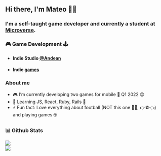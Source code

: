 ## Hi there, I'm Mateo 👋:nerd_face:

### I'm a self-taught game developer and currently a student at [Microverse](https://www.microverse.org). 

### :video_game: Game Development :joystick:
- #### Indie Studio [@Andean](https://twitter.com/ANDEANSTUDIO)
- #### Indie [games](https://andean-studio.itch.io)

### About me 
- :video_game: I’m currently developing two games for mobile :calendar: Q1 2022 😉
- 🌱 Learning JS, React, Ruby, Rails :open_book: 
- ⚡ Fun fact: Love everything about football (NOT this one :football::roll_eyes:, :point_right::soccer::point_left:) and playing games :nerd_face:

##
###	:bar_chart: Github Stats
![](https://github-readme-stats.vercel.app/api?username=mateo951&layout=compact) <br>
![](https://github-readme-stats.vercel.app/api/top-langs/?username=mateo951&layout=compact)

<!-- ![](https://github-readme-stats.vercel.app/api/wakatime?username=mateo951&layuout=compact&v=2) -->

